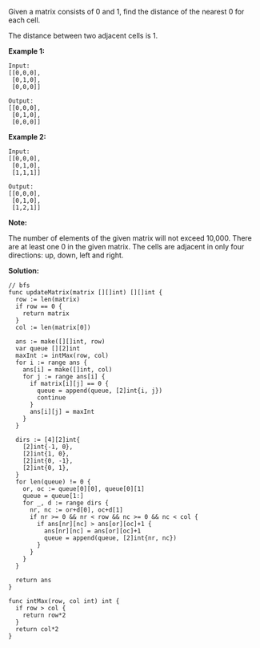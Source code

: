 Given a matrix consists of 0 and 1, find the distance of the nearest 0 for each cell.

The distance between two adjacent cells is 1.

**Example 1:**

```
Input:
[[0,0,0],
 [0,1,0],
 [0,0,0]]

Output:
[[0,0,0],
 [0,1,0],
 [0,0,0]]
```

**Example 2:**

```
Input:
[[0,0,0],
 [0,1,0],
 [1,1,1]]

Output:
[[0,0,0],
 [0,1,0],
 [1,2,1]]
```

**Note:**

The number of elements of the given matrix will not exceed 10,000.
There are at least one 0 in the given matrix.
The cells are adjacent in only four directions: up, down, left and right.

**Solution:**

```golang
// bfs
func updateMatrix(matrix [][]int) [][]int {
  row := len(matrix)
  if row == 0 {
    return matrix
  }
  col := len(matrix[0])

  ans := make([][]int, row)
  var queue [][2]int
  maxInt := intMax(row, col)
  for i := range ans {
    ans[i] = make([]int, col)
    for j := range ans[i] {
      if matrix[i][j] == 0 {
        queue = append(queue, [2]int{i, j})
        continue
      }
      ans[i][j] = maxInt
    }
  }

  dirs := [4][2]int{
    [2]int{-1, 0},
    [2]int{1, 0},
    [2]int{0, -1},
    [2]int{0, 1},
  }
  for len(queue) != 0 {
    or, oc := queue[0][0], queue[0][1]
    queue = queue[1:]
    for _, d := range dirs {
      nr, nc := or+d[0], oc+d[1]
      if nr >= 0 && nr < row && nc >= 0 && nc < col {
        if ans[nr][nc] > ans[or][oc]+1 {
          ans[nr][nc] = ans[or][oc]+1
          queue = append(queue, [2]int{nr, nc})
        }
      }
    }
  }

  return ans
}

func intMax(row, col int) int {
  if row > col {
    return row*2
  }
  return col*2
}
```
